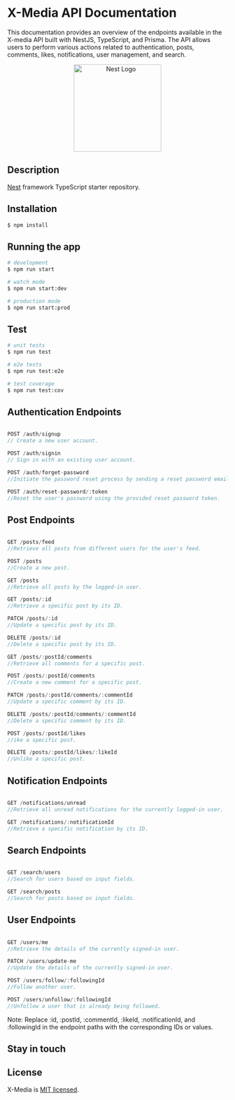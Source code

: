 # X-Media API Documentation

This documentation provides an overview of the endpoints available in the X-media API built with NestJS, TypeScript, and Prisma. The API allows users to perform various actions related to authentication, posts, comments, likes, notifications, user management, and search.

<p align="center">
  <a href="http://nestjs.com/" target="blank"><img src="https://nestjs.com/img/logo-small.svg" width="200" alt="Nest Logo" /></a>
</p>

## Description

[Nest](https://github.com/nestjs/nest) framework TypeScript starter repository.

## Installation

```bash
$ npm install
```

## Running the app

```bash
# development
$ npm run start

# watch mode
$ npm run start:dev

# production mode
$ npm run start:prod
```

## Test

```bash
# unit tests
$ npm run test

# e2e tests
$ npm run test:e2e

# test coverage
$ npm run test:cov
```

## Authentication Endpoints
```javascript

POST /auth/signup
// Create a new user account.

POST /auth/signin
// Sign in with an existing user account.

POST /auth/forget-password
//Initiate the password reset process by sending a reset password email.

POST /auth/reset-password/:token
//Reset the user's password using the provided reset password token.

```

## Post Endpoints
```javascript

GET /posts/feed
//Retrieve all posts from different users for the user's feed.

POST /posts
//Create a new post.

GET /posts
//Retrieve all posts by the logged-in user.

GET /posts/:id
//Retrieve a specific post by its ID.

PATCH /posts/:id
//Update a specific post by its ID.

DELETE /posts/:id
//Delete a specific post by its ID.

GET /posts/:postId/comments
//Retrieve all comments for a specific post.

POST /posts/:postId/comments
//Create a new comment for a specific post.

PATCH /posts/:postId/comments/:commentId
//Update a specific comment by its ID.

DELETE /posts/:postId/comments/:commentId
//Delete a specific comment by its ID.

POST /posts/:postId/likes
//ike a specific post.

DELETE /posts/:postId/likes/:likeId
//Unlike a specific post.

```

## Notification Endpoints
```js

GET /notifications/unread
//Retrieve all unread notifications for the currently logged-in user.

GET /notifications/:notificationId
//Retrieve a specific notification by its ID.

```

## Search Endpoints
```js

GET /search/users
//Search for users based on input fields.

GET /search/posts
//Search for posts based on input fields.

```

## User Endpoints
```js

GET /users/me
//Retrieve the details of the currently signed-in user.

PATCH /users/update-me
//Update the details of the currently signed-in user.

POST /users/follow/:followingId
//Follow another user.

POST /users/unfollow/:followingId
//Unfollow a user that is already being followed.

```

Note: Replace :id, :postId, :commentId, :likeId, :notificationId, and :followingId in the endpoint paths with the corresponding IDs or values.

## Stay in touch

## License

X-Media is [MIT licensed](LICENSE).
